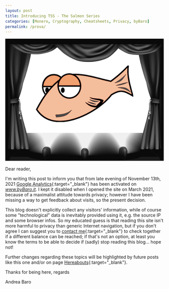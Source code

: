 ```yaml
---
layout: post
title: Introducing TSS - The Salmon Series
categories: [Monero, Cryptography, Cheatsheets, Privacy, byBaro]
permalink: /prova/
---
```


![](/images/tssstage.png)

Dear reader,

I'm writing this post to inform you that from late evening of November 13th, 2021 
[Google Analytics](https://en.wikipedia.org/wiki/Google_Analytics){:target="_blank"} has been activated on _www.byBaro.it_. I kept it disabled when I opened the site on March 2021, because of a maximalist attitude towards privacy; however I have been missing a way to get feedback about visits, so the present decision.

This blog doesn't explicitly collect any visitors' information, while of course some "technological" data is inevitably provided using it, e.g. the source IP and some browser infos. So my educated guess is that reading this site isn't more harmful to privacy than generic Internet navigation, but if you don't agree I can suggest you to [contact me](https://www.bybaro.it/me/){:target="_blank"} to check together if a different balance can be reached; if that's not an option, at least you know the terms to be able to decide if (sadly) stop reading this blog... hope not!

Further changes regarding these topics will be highlighted by future posts like this one and/or on page [Hereabouts](https://www.bybaro.it/hereabouts){:target="_blank"}.

Thanks for being here, 
regards

Andrea Baro

